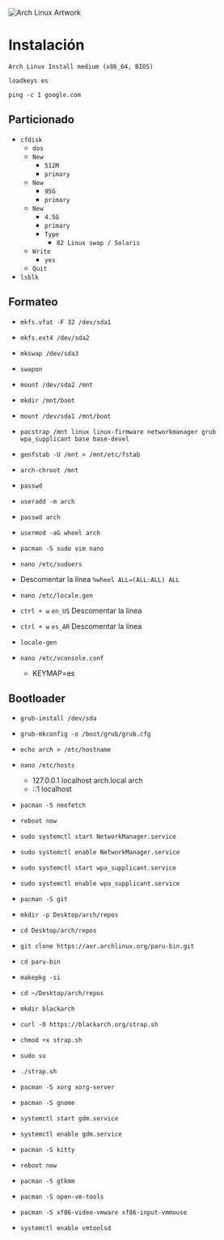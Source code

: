 ![Arch Linux Artwork](https://archlinux.org/static/logos/archlinux-logo-light-90dpi.d36c53534a2b.png)

# Instalación

`Arch Linux Install medium (x86_64, BIOS)`

`loadkeys es`

`ping -c 1 google.com`

## Particionado

- `cfdisk`
  - `dos`
  - `New`
    - `512M`
    - `primary`
  - `New`
    - `95G`
    - `primary`
  - `New`
    - `4.5G`
    - `primary`
    - `Type`
      - `82 Linux swap / Solaris`
  - `Write`
    - `yes`
  - `Quit`
- `lsblk`

## Formateo

- `mkfs.vfat -F 32 /dev/sda1`
- `mkfs.ext4 /dev/sda2`
- `mkswap /dev/sda3`
- `swapon`

- `mount /dev/sda2 /mnt`
- `mkdir /mnt/boot`
- `mount /dev/sda1 /mnt/boot`

- `pacstrap /mnt linux linux-firmware networkmanager grub wpa_supplicant base base-devel`
- `genfstab -U /mnt > /mnt/etc/fstab`
- `arch-chroot /mnt`
- `passwd`
- `useradd -m arch`
- `passwd arch`
- `usermod -aG wheel arch`
- `pacman -S sudo vim nano`
- `nano /etc/sudoers`
- Descomentar la línea `%wheel ALL=(ALL:ALL) ALL`
- `nano /etc/locale.gen`
- `ctrl + w` `en_US` Descomentar la línea
- `ctrl + w` `es_AR` Descomentar la línea
- `locale-gen`
- `nano /etc/vconsole.conf`
  - KEYMAP=es
 
## Bootloader

- `grub-install /dev/sda`
- `grub-mkconfig -o /boot/grub/grub.cfg`

- `echo arch > /etc/hostname`
- `nano /etc/hosts`
  - 127.0.0.1 localhost arch.local arch
  - ::1 localhost
- `pacman -S neofetch`
- `reboot now`
- `sudo systemctl start NetworkManager.service`
- `sudo systemctl enable NetworkManager.service`
- `sudo systemctl start wpa_supplicant.service`
- `sudo systemctl enable wpa_supplicant.service`
- `pacman -S git`
- `mkdir -p Desktop/arch/repos`
- `cd Desktop/arch/repos`
- `git clone https://aur.archlinux.org/paru-bin.git`
- `cd paru-bin`
- `makepkg -si`
- `cd ~/Desktop/arch/repos`
- `mkdir blackarch`
- `curl -O https://blackarch.org/strap.sh`
- `chmod +x strap.sh`
- `sudo su`
- `./strap.sh`
- `pacman -S xorg xorg-server`
- `pacman -S gnome`
- `systemctl start gdm.service`
- `systemctl enable gdm.service`
- `pacman -S kitty`
- `reboot now`
- `pacman -S gtkmm`
- `pacman -S open-vm-tools`
- `pacman -S xf86-video-vmware xf86-input-vmmouse`
- `systemctl enable vmtoolsd`
